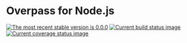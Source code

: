 # Overpass for Node.js

[![The most recent stable version is 0.0.0][version-image]][Semantic versioning]
[![Current build status image][build-image]][Current build status]
[![Current coverage status image][coverage-image]][Current coverage status]

[build-image]: http://img.shields.io/travis/ezzatron/overpass-nodejs/develop.svg "Current build status for the develop branch"
[Current build status]: https://travis-ci.org/ezzatron/overpass-nodejs
[coverage-image]: http://img.shields.io/coveralls/ezzatron/overpass-nodejs/develop.svg "Current test coverage for the develop branch"
[Current coverage status]: https://coveralls.io/r/ezzatron/overpass-nodejs
[Semantic versioning]: http://semver.org/
[version-image]: http://img.shields.io/:semver-0.0.0-red.svg "This project uses semantic versioning"
